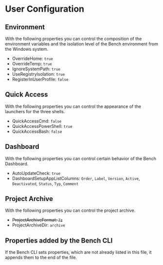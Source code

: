 ﻿# User Configuration

## Environment

With the following properties you can control the composition of the environment variables
and the isolation level of the Bench environment from the Windows system.

* OverrideHome: `true`
* OverrideTemp: `true`
* IgnoreSystemPath: `true`
* UseRegistryIsolation: `true`
* RegisterInUserProfile: `false`
<!-- * EnvironmentPath: `$HomeDir$\bin` -->
<!--
* Environment:
    + `MY_VAR`: `my custom value`
-->

## Quick Access

With the following properties you can control the appearance of the launchers for the three shells.

* QuickAccessCmd: `false`
* QuickAccessPowerShell: `true`
* QuickAccessBash: `false`

## Dashboard

With the following properties you can control certain behavior of the Bench Dashboard.

* AutoUpdateCheck: `true`
* DashboardSetupAppListColumns: `Order`, `Label`, `Version`, `Active`, `Deactivated`, `Status`, `Typ`, `Comment`

## Project Archive

With the following properties you can control the project archive.

* ~~ProjectArchiveFormat: `7z`~~
* ProjectArchiveDir: `archive`

## Properties added by the Bench CLI

If the Bench CLI sets properties, which are not already listed in this file,
it appends them to the end of the file.

